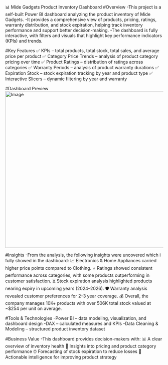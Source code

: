 📊 Mide Gadgets Product Inventory Dashboard
#Overview
-This project is a self-built Power BI dashboard analyzing the product inventory of Mide Gadgets.
-It provides a comprehensive view of products, pricing, ratings, warranty distribution, and stock expiration, helping track inventory performance and support better decision-making.
-The dashboard is fully interactive, with filters and visuals that highlight key performance indicators (KPIs) and trends.

#Key Features
✅ KPIs – total products, total stock, total sales, and average price per product
✅ Category Price Trends – analysis of product category pricing over time
✅ Product Ratings – distribution of ratings across categories
✅ Warranty Periods – analysis of product warranty durations
✅ Expiration Stock – stock expiration tracking by year and product type
✅ Interactive Slicers – dynamic filtering by year and warranty

#Dashboard Preview
<img width="887" height="500" alt="Image" src="https://github.com/user-attachments/assets/bcafa154-fee1-494d-a2a9-4fc4e749894f" />

#Insights
-From the analysis, the following insights were uncovered which i fully showed in the dashboard:
📈 Electronics & Home Appliances carried higher price points compared to Clothing.
⭐ Ratings showed consistent performance across categories, with some products outperforming in customer satisfaction.
⏳ Stock expiration analysis highlighted products nearing expiry in upcoming years (2024–2026).
🛡️ Warranty analysis revealed customer preferences for 2–3 year coverage.
💰 Overall, the company manages 10K+ products with over 506K total stock valued at ~$254 per unit on average.

#Tools & Technologies
-Power BI – data modeling, visualization, and dashboard design
-DAX – calculated measures and KPIs
-Data Cleaning & Modeling – structured product inventory dataset

#Business Value
-This dashboard provides decision-makers with:
📊 A clear overview of inventory health
🔎 Insights into pricing and product category performance
⏰ Forecasting of stock expiration to reduce losses
📍 Actionable intelligence for improving product strategy

